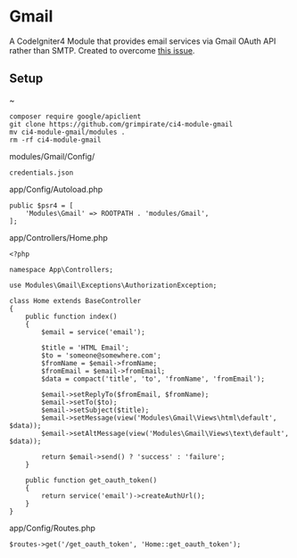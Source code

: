 # Gmail
A CodeIgniter4 Module that provides email services via Gmail OAuth API rather than SMTP. Created to overcome [this issue](https://docs.digitalocean.com/support/why-is-smtp-blocked/).

## Setup
~
```
composer require google/apiclient
git clone https://github.com/grimpirate/ci4-module-gmail
mv ci4-module-gmail/modules .
rm -rf ci4-module-gmail
```
modules/Gmail/Config/
```
credentials.json
```
app/Config/Autoload.php
```
public $psr4 = [
    'Modules\Gmail' => ROOTPATH . 'modules/Gmail',
];
```
app/Controllers/Home.php
```
<?php

namespace App\Controllers;

use Modules\Gmail\Exceptions\AuthorizationException;

class Home extends BaseController
{
	public function index()
	{
		$email = service('email');
		
		$title = 'HTML Email';
		$to = 'someone@somewhere.com';
		$fromName = $email->fromName;
		$fromEmail = $email->fromEmail;
		$data = compact('title', 'to', 'fromName', 'fromEmail');

		$email->setReplyTo($fromEmail, $fromName);
		$email->setTo($to);
		$email->setSubject($title);
		$email->setMessage(view('Modules\Gmail\Views\html\default', $data));
		$email->setAltMessage(view('Modules\Gmail\Views\text\default', $data));

		return $email->send() ? 'success' : 'failure';
	}

	public function get_oauth_token()
	{
		return service('email')->createAuthUrl();
	}
}
```
app/Config/Routes.php
```
$routes->get('/get_oauth_token', 'Home::get_oauth_token');
```
